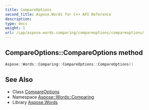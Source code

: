 ```yaml
---
title: CompareOptions
second_title: Aspose.Words for C++ API Reference
description: 
type: docs
weight: 1
url: /cpp/aspose.words.comparing/compareoptions/compareoptions/
---
```

## CompareOptions::CompareOptions method




```cpp
Aspose::Words::Comparing::CompareOptions::CompareOptions()
```

## See Also

* Class [CompareOptions](../)
* Namespace [Aspose::Words::Comparing](../../)
* Library [Aspose.Words](../../../)
